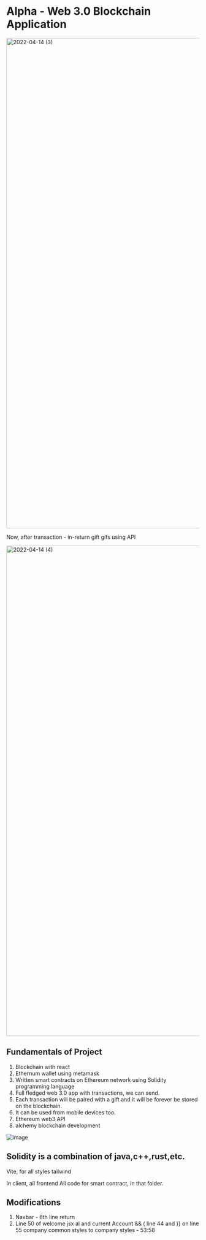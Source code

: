 # Alpha - Web 3.0 Blockchain Application

<img width="1280" alt="2022-04-14 (3)" src="https://user-images.githubusercontent.com/76739126/163265726-04921336-824f-44e4-8021-fa9999827877.png">

Now, after transaction - in-return gift gifs using API

<img width="1280" alt="2022-04-14 (4)" src="https://user-images.githubusercontent.com/76739126/163266534-622e43bf-b046-4087-8073-05be36c22440.png">


## Fundamentals of Project
1) Blockchain with react
2) Ethernum wallet using metamask
3) Written smart contracts on Ethereum network using Solidity programming language
4) Full fledged web 3.0 app with transactions, we can send.
5) Each transaction will be paired with a gift and it will be forever be stored on the blockchain.
6) It can be used from mobile devices too.
7) Ethereum web3 API
8) alchemy blockchain development


![image](https://user-images.githubusercontent.com/76739126/162444653-5fa9d127-1d37-4aea-9dab-9cfb2aeaf864.png)

## Solidity is a combination of java,c++,rust,etc.

Vite, for all styles tailwind

In client, all frontend
All code for smart contract, in that folder.

 ## Modifications
1) Navbar - 6th line return 
2) Line 50 of welcome jsx al and current Account && ( line 44 and )} on line 55
   company common styles to company styles - 53:58

